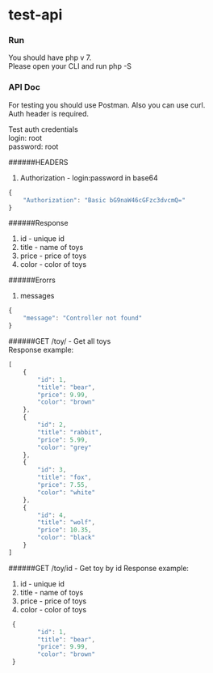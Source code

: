 
# test-api

### Run

You should have php v 7.    
Please open your CLI and run php -S

### API Doc

For testing you should use Postman. Also you can use curl.  
Auth header is required.

Test auth credentials  
login: root  
password: root

######HEADERS  
1. Authorization - login:password in base64
```javascript
{
    "Authorization": "Basic bG9naW46cGFzc3dvcmQ="
}
```

######Response
1. id - unique id  
2. title - name of toys  
3. price - price of toys  
4. color - color of toys  

######Erorrs
1. messages

```javascript
{
    "message": "Controller not found"
}
```

######GET /toy/ - Get all toys  
Response example:  

```javascript
[
    {
        "id": 1,
        "title": "bear",
        "price": 9.99,
        "color": "brown"
    },
    {
        "id": 2,
        "title": "rabbit",
        "price": 5.99,
        "color": "grey"
    },
    {
        "id": 3,
        "title": "fox",
        "price": 7.55,
        "color": "white"
    },
    {
        "id": 4,
        "title": "wolf",
        "price": 10.35,
        "color": "black"
    }
]
``` 

######GET /toy/id - Get toy by id 
Response example:  
1. id - unique id  
2. title - name of toys  
3. price - price of toys  
4. color - color of toys  
```javascript
 {
        "id": 1,
        "title": "bear",
        "price": 9.99,
        "color": "brown"
 }
``` 